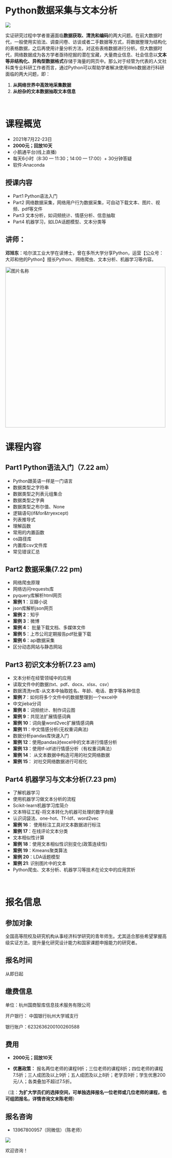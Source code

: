 # Python数据采集与文本分析
![](../img/python.png)

实证研究过程中学者普遍面临**数据获取、清洗和编码**的两大问题。在前大数据时代，一般使用实验法、调查问卷、访谈或者二手数据等方式，将数据整理为结构化的表格数据，之后再使用计量分析方法，对这些表格数据进行分析。但大数据时代，网络数据成为各方学者亟待挖掘的潜在宝藏，大量商业信息、社会信息以**文本等非结构化、异构型数据格式**存储于海量的网页中。那么对于经管为代表的人文社科类专业科研工作者而言，通过Python可以帮助学者解决使用Web数据进行科研面临的两大问题，即：

1. **从网络世界中高效地采集数据**
2. **从纷杂的文本数据抽取文本信息**

<br>

# 课程概览

- 2021年7月22-23日
- **2000元；回放10天**
- 小鹅通平台(线上直播)
- 每天6小时（8:30 — 11:30；14:00 — 17:00）+ 30分钟答疑
- 软件:Anaconda



## 授课内容

- Part1 Python语法入门 
- Part2 网络数据采集，网络用户行为数据采集，可自动下载文本、图片、视频、pdf等文件
- Part3 文本分析，如词频统计、情感分析、信息抽取
- Part4 机器学习，如LDA话题模型、文本分类等



## 讲师：

**邓旭东**：哈尔滨工业大学在读博士，曾在多所大学分享Python，运营【公众号：大邓和他的Python】擅长Python、网络爬虫、文本分析、机器学习等内容。

<img src="../img/邓旭东.png" width = "auto" height = "500" alt="图片名称" align=center />





<br>





# 课程内容

## Part1 Python语法入门（7.22 am）

- Python跟英语一样是一门语言
- 数据类型之字符串
- 数据类型之列表元组集合
- 数据类型之字典
- 数据类型之布尔值、None
- 逻辑语句(if&for&tryexcept)
- 列表推导式
- 理解函数
- 常用的内置函数
- os路径库
- 内置库csv文件库
- 常见错误汇总





## Part2 数据采集(7.22 pm)

- 网络爬虫原理
- 网络访问requests库
- pyquery库解析html网页
- **案例 1**：豆瓣小说
- json库解析json网页
- **案例 2**：知乎
- **案例 3**：微博
- **案例 4**： 批量下载文档、多媒体文件
- **案例 5**：上市公司定期报告pdf批量下载
- **案例 6**：api数据采集
- 区分动态网站与静态网站





## Part3 初识文本分析(7.23 am)

- 文本分析在经管领域中的应用
- 读取文件中的数据(txt、pdf、docx、xlsx、csv）
- 数据清洗re库-从文本中抽取姓名、年龄、电话、数字等各种信息
- **案例 7**：如何将多个文件中的数据整理到一个excel中
- 中文jieba分词
- **案例 8**：词频统计、制作词云图
- **案例 9**：共现法扩展情感词典
- **案例 10**：词向量word2vec扩展情感词典
- **案例 11**：中文情感分析(无权重词典法)
- 数据分析pandas库快速入门
- **案例 12**：使用pandas对excel中的文本进行情感分析
- **案例 13**：使用tf-idf进行情感分析（有权重词典法）
- **案例 14**： 从文本数据中构造可用的社交网络数据
- **案例 15**： 对社交网络数据进行可视化











## Part4 机器学习与文本分析(7.23 pm)

- 了解机器学习
- 使用机器学习做文本分析的流程
- Scikit-learn机器学习库简介
- 文本特征工程-将文本转化为机器可处理的数字向量
- 认识词袋法、one-hot、Tf-Idf、word2vec
- **案例 16**： 使用标注工具对文本数据进行标注
- **案例 17**：在线评论文本分类
- 文本相似性计算
- **案例 18**：使用文本相似性识别变化(政策连续性)
- **案例 19**：Kmeans聚类算法
- **案例 20**：LDA话题模型
- **案例 21**: 识别图片中的文本
- Python爬虫、文本分析、机器学习等技术在论文中的应用赏析

<br>

# 报名信息

## 参加对象

全国高等院校及研究机构从事经济科学研究的青年师生。尤其适合那些希望掌握高级实证方法，提升量化研究设计能力和国家课题申报能力的研究者。

## 报名时间

 从即日起



## 缴费信息

单位：杭州国商智库信息技术服务有限公司

开户银行： 中国银行杭州大学城支行

银行账户：6232636200100260588



## 费用

- **2000元；回放10天**

- **优惠政策：** 报名两位老师的课程9折；三位老师的课程8折；四位老师的课程7.5折；三人成团及以上9折；五人成团及以上8折；老学员9折；学生优惠200元/人；各类叠加不超过7.5折。

（注：**为扩大学员们的选择空间，可单独选择报名一位老师或几位老师的课程，也可组团报名，详情咨询文末陈老师**）





## 报名咨询

- 13967800957（同微信）（陈老师）

![](../img/陈昊钦.png)



欢迎咨询！
